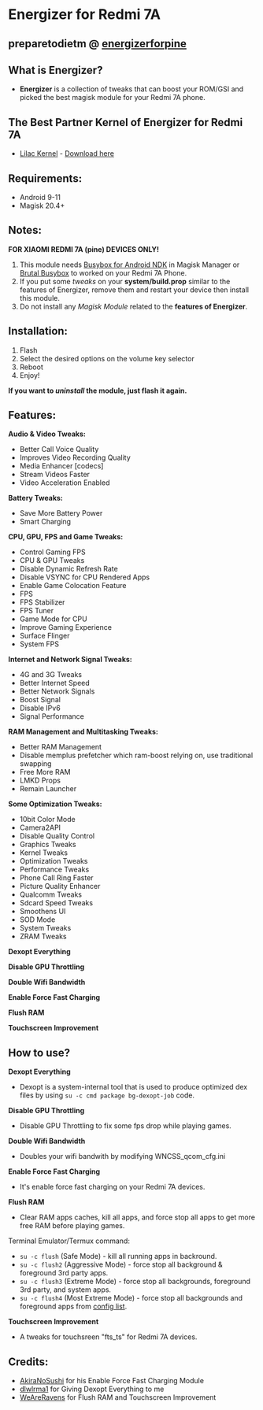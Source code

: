 # Energizer for Redmi 7A

## preparetodietm @ [energizerforpine](https://t.me/energizerforpine)

## What is Energizer?

- **Energizer** is a collection of tweaks that can boost your ROM/GSI and picked the best magisk module for your Redmi 7A phone. 

## The Best Partner Kernel of Energizer for Redmi 7A
- [Lilac Kernel](https://github.com/dlwlrma123/kernel_lilac_sdm439) - [Download here](https://t.me/energizerforpine/2169)

## Requirements:

- Android 9-11
- Magisk 20.4+

## Notes:

**FOR XIAOMI REDMI 7A (pine) DEVICES ONLY!**

1. This module needs [Busybox for Android NDK](https://github.com/Magisk-Modules-Repo/busybox-ndk) in Magisk Manager or [Brutal Busybox](https://github.com/feravolt/Brutal_busybox) to worked on your Redmi 7A Phone.
2. If you put some _tweaks_ on your **system/build.prop** similar to the features of Energizer, remove them and restart your device then install this module.
3. Do not install any _Magisk Module_ related to the **features of Energizer**.

## Installation:

1. Flash
2. Select the desired options on the volume key selector
3. Reboot
4. Enjoy!

**If you want to _uninstall_ the module, just flash it again.**

## Features:

**Audio & Video Tweaks:**

- Better Call Voice Quality
- Improves Video Recording Quality
- Media Enhancer [codecs]
- Stream Videos Faster
- Video Acceleration Enabled

**Battery Tweaks:**
- Save More Battery Power
- Smart Charging

**CPU, GPU, FPS and Game Tweaks:**
- Control Gaming FPS
- CPU & GPU Tweaks
- Disable Dynamic Refresh Rate
- Disable VSYNC for CPU Rendered Apps
- Enable Game Colocation Feature
- FPS 
- FPS Stabilizer
- FPS Tuner
- Game Mode for CPU
- Improve Gaming Experience
- Surface Flinger
- System FPS

**Internet and Network Signal Tweaks:**
- 4G and 3G Tweaks
- Better Internet Speed
- Better Network Signals
- Boost Signal
- Disable IPv6
- Signal Performance

**RAM Management and Multitasking Tweaks:**
- Better RAM Management
- Disable memplus prefetcher which ram-boost relying on, use traditional swapping
- Free More RAM
- LMKD Props
- Remain Launcher

**Some Optimization Tweaks:**
- 10bit Color Mode
- Camera2API
- Disable Quality Control
- Graphics Tweaks
- Kernel Tweaks
- Optimization Tweaks
- Performance Tweaks
- Phone Call Ring Faster
- Picture Quality Enhancer
- Qualcomm Tweaks
- Sdcard Speed Tweaks
- Smoothens UI
- SOD Mode
- System Tweaks
- ZRAM Tweaks

**Dexopt Everything**

**Disable GPU Throttling**

**Double Wifi Bandwidth**

**Enable Force Fast Charging**

**Flush RAM**

**Touchscreen Improvement**

## How to use?

**Dexopt Everything**
- Dexopt is a system-internal tool that is used to produce optimized dex files by using `su -c cmd package bg-dexopt-job` code.

**Disable GPU Throttling**
- Disable GPU Throttling to fix some fps drop while playing games.

**Double Wifi Bandwidth**
- Doubles your wifi bandwith by modifying WNCSS_qcom_cfg.ini

**Enable Force Fast Charging**
- It's enable force fast charging on your Redmi 7A devices.

**Flush RAM**
- Clear RAM apps caches, kill all apps, and force stop all apps to get more free RAM before playing games.
  
Terminal Emulator/Termux command:
- `su -c flush` (Safe Mode) - kill all running apps in backround.
- `su -c flush2` (Aggressive Mode) - force stop all background & foreground 3rd party apps.        
- `su -c flush3` (Extreme Mode) - force stop all backgrounds, foreground 3rd party, and system apps.
- `su -c flush4` (Most Extreme Mode) - force stop all backgrounds and foreground apps from [config list](https://raw.githubusercontent.com/preparetodietm/energizerforpine/main/Redmi-7A/flushram/weareravens_flush.conf).

**Touchscreen Improvement**
- A tweaks for touchsreen "fts_ts" for Redmi 7A devices.

## Credits:

- [AkiraNoSushi](https://github.com/AkiraNoSushi) for his Enable Force Fast Charging Module
- [dlwlrma1](https://github.com/dlwlrma123) for Giving Dexopt Everything to me
- [WeAreRavens](https://t.me/WeAreRavenS) for Flush RAM and Touchscreen Improvement
